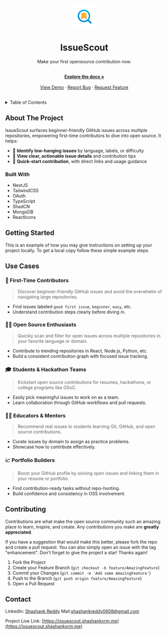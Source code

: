 



<!-- PROJECT LOGO -->
<br />
<div align="center">
  <a href="https://github.com/othneildrew/Best-README-Template">
    <img src="public/issuescout.png" alt="Logo" width="80" height="80">
  </a>

  <h1 align="center">IssueScout</h1>

  <p align="center">
  <p>Make your first opensource contribution now.</p>
    <br />
    <a href="https://github.com/shashankxrm/issuescout/README.md"><strong>Explore the docs »</strong></a>
    <br />
    <br />
    <a href="#">View Demo</a>
    &middot;
    <a href="mailto:shashankreddy0608@gmail.com">Report Bug</a>
    &middot;
    <a href="mailto:shashankreddy0608@gmail.com">Request Feature</a>
    <br />
    <br />
<!--     <img src="https://github.com/shashankxrm/forkspy/actions/workflows/playwright.yml/badge.svg" alt="Playwright Tests" /> -->
  </p>
</div>



<!-- TABLE OF CONTENTS -->
<details>
  <summary>Table of Contents</summary>
  <ol>
    <li>
      <a href="#about-the-project">About The Project</a>
      <ul>
        <li><a href="#built-with">Built With</a></li>
      </ul>
    </li>
    <li>
      <a href="#getting-started">Getting Started</a>
    </li>
    <li><a href="#usage">Usage</a></li>
    <li><a href="#testing">Testing</a></li>
    <li><a href="#deployment">Deployment</a></li>
    <li><a href="#contributing">Contributing</a></li>
    <li><a href="#contact">Contact</a></li>
  </ol>
</details>



<!-- ABOUT THE PROJECT -->
## About The Project

<!--<img src="public/dashboard.png" /> -->

IssueScout surfaces beginner-friendly GitHub issues across multiple repositories, empowering first-time contributors to dive into open source. It helps:

- 🔎 **Identify low-hanging issues** by language, labels, or difficulty  
- 📄 **View clear, actionable issue details** and contribution tips  
- 🚀 **Quick-start contribution**, with direct links and usage guidance

### Built With

* NextJS
* TailwindCSS
* OAuth
* TypeScript
* ShadCN
* MongoDB
* ReactIcons




<!-- GETTING STARTED -->
## Getting Started

This is an example of how you may give instructions on setting up your project locally.
To get a local copy follow these simple example steps.


<!-- USAGE EXAMPLES -->
## Use Cases

### 👶 First-Time Contributors  
> Discover beginner-friendly GitHub issues and avoid the overwhelm of navigating large repositories.

- Find issues labeled `good first issue`, `beginner`, `easy`, etc.  
- Understand contribution steps clearly before diving in.

### 👨‍💻 Open Source Enthusiasts  
> Quickly scan and filter for open issues across multiple repositories in your favorite language or domain.

- Contribute to trending repositories in React, Node.js, Python, etc.  
- Build a consistent contribution graph with focused issue tracking.

### 🎓 Students & Hackathon Teams  
> Kickstart open source contributions for resumes, hackathons, or college programs like GSoC.

- Easily pick meaningful issues to work on as a team.  
- Learn collaboration through GitHub workflows and pull requests.

### 👩‍🏫 Educators & Mentors  
> Recommend real issues to students learning Git, GitHub, and open source contributions.

- Curate issues by domain to assign as practice problems.  
- Showcase how to contribute effectively.

### 📈 Portfolio Builders  
> Boost your GitHub profile by solving open issues and linking them in your resume or portfolio.

- Find contribution-ready tasks without repo-hunting.  
- Build confidence and consistency in OSS involvement.


<!-- TESTING 
## Testing (Undergoing changes)

ForkSpy has a comprehensive test suite using Playwright for end-to-end testing. Tests cover:

* Authentication flows
* Dashboard functionality
* Repository management
* Error handling

### Running Tests Locally

```bash
# Install dependencies
npm install

# Run the tests
npx playwright test
```

### CI/CD

We use GitHub Actions for continuous integration and deployment:

**CI Pipeline** (runs on every PR and push):
- ✅ ESLint checking
- ✅ TypeScript type checking  
- ✅ Test suite with coverage
- ✅ Build verification
- ✅ Security audit

**CD Pipeline** (runs on main branch):
- 🚀 Automatic deployment to Vercel

The pipeline ensures code quality and automates deployment. Check the "Actions" tab for detailed build logs.

## Deployment

For deployment setup and configuration, see our [Deployment Guide](./docs/DEPLOYMENT.md).

### Quick Setup
1. Configure required secrets in GitHub repository settings
2. Connect your repository to Vercel
3. Push to `main` branch for automatic deployment

Required secrets:
- `VERCEL_TOKEN` - For Vercel deployment
- `NEXTAUTH_SECRET` - For authentication
- `MONGODB_URI` - Database connection
- `CODECOV_TOKEN` - Code coverage (optional)
-->


<!-- CONTRIBUTING -->
## Contributing

Contributions are what make the open source community such an amazing place to learn, inspire, and create. Any contributions you make are **greatly appreciated**.

If you have a suggestion that would make this better, please fork the repo and create a pull request. You can also simply open an issue with the tag "enhancement".
Don't forget to give the project a star! Thanks again!

1. Fork the Project
2. Create your Feature Branch (`git checkout -b feature/AmazingFeature`)
3. Commit your Changes (`git commit -m 'Add some AmazingFeature'`)
4. Push to the Branch (`git push origin feature/AmazingFeature`)
5. Open a Pull Request







<!-- CONTACT -->
## Contact

LinkedIn: [Shashank Reddy](https://www.linkedin.com/in/shashankxrm)
Mail:[shashankreddy0608@gmail.com](mailto:shashankreddy0608@gmail.com)

Project Live Link: [https://issuescout.shashankxrm.me](https://issuescout.shashankxrm.me)






